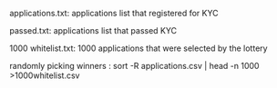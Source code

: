 applications.txt: applications list that registered for KYC

passed.txt: applications list that passed KYC

1000 whitelist.txt: 1000 applications that were selected by the lottery

randomly picking winners : sort -R applications.csv | head -n 1000 >1000whitelist.csv
